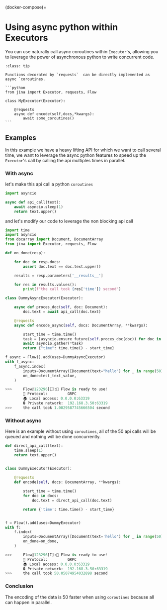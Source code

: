 (docker-compose)=
# Using async python within Executors


You can use naturally call async coroutines within `Executor`'s, allowing you to leverage the power of asynchronous
python to write concurrent code. 


````{admonition} Example code
:class: tip

Functions decorated by `requests`  can be directly implemented as async `coroutines. 

```python
from jina import Executor, requests, Flow

class MyExecutor(Executor):
    
    @requests
    async def encode(self,docs,*kwargs):
        await some_coroutines()
```
````



## Examples

In this example we have a heavy lifting API for which we want to call several time, we want to leverage the
async python features to speed up the `Executor`'s call by calling the api multiples times in parallel.

### With async

let's make this api call a python `coroutines`

```python
import asyncio

async def api_call(text):
    await asyncio.sleep(1)
    return text.upper()
```

and let's modify our code to leverage the non blocking api call


```python
import time
import asyncio
from docarray import Document, DocumentArray
from jina import Executor, requests, Flow

def on_done(resp):

    for doc in resp.docs:
        assert doc.text == doc.text.upper()

    results = resp.parameters['__results__']

    for res in results.values():
        print(f"the call took {res['time']} second")

class DummyAsyncExecutor(Executor):

    async def proces_doc(self, doc: Document):
        doc.text = await api_call(doc.text)

    @requests
    async def encode_async(self, docs: DocumentArray, **kwargs):

        start_time = time.time()
        task = [asyncio.ensure_future(self.proces_doc(doc)) for doc in docs]
        await asyncio.gather(*task)
        return {"time": time.time() - start_time}

f_async = Flow().add(uses=DummyAsyncExecutor)
with f_async:
    f_async.index(
        inputs=DocumentArray([Document(text="hello") for _ in range(50)]),
        on_done=test_text_value,
    )

>>>     Flow@123296[I]:🎉 Flow is ready to use!
        🔗 Protocol: 		GRPC
        🏠 Local access:	0.0.0.0:63319
        🔒 Private network:	192.168.3.50:63319
>>>     the call took 1.0029587745666504 second
```

### Without async

Here is an example without using `coroutines`, all of the 50 api calls will be queued and nothing will be done 
concurrently.

```python
def direct_api_call(text):
    time.sleep(1)
    return text.upper()


class DummyExecutor(Executor):
    
    @requests
    def encode(self, docs: DocumentArray, **kwargs):

        start_time = time.time()
        for doc in docs:
            doc.text = direct_api_call(doc.text)

        return {'time': time.time() - start_time}


f = Flow().add(uses=DummyExecutor)
with f:
    f.index(
        inputs=DocumentArray([Document(text='hello') for _ in range(50)]),
        on_done=on_done,
    )

>>>     Flow@123296[I]:🎉 Flow is ready to use!
        🔗 Protocol: 		GRPC
        🏠 Local access:	0.0.0.0:63319
        🔒 Private network:	192.168.3.50:63319
>>>     the call took 50.05074954032898 second
```


### Conclusion

The encoding of the data is 50 faster when using `coroutines` because all can happen in parallel. 











